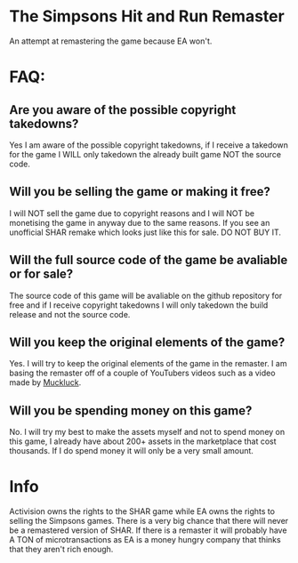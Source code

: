 # The Simpsons Hit and Run Remaster
An attempt at remastering the game because EA won't.

# FAQ:
## Are you aware of the possible copyright takedowns?
Yes I am aware of the possible copyright takedowns, if I receive a takedown for the game I WILL only takedown the already built game NOT the source code.

## Will you be selling the game or making it free?
I will NOT sell the game due to copyright reasons and I will NOT be monetising the game in anyway due to the same reasons. If you see an unofficial SHAR remake which looks just like this for sale. DO NOT BUY IT.

## Will the full source code of the game be avaliable or for sale?
The source code of this game will be avaliable on the github repository for free and if I receive copyright takedowns I will only takedown the build release and not the source code.

## Will you keep the original elements of the game?
Yes. I will try to keep the original elements of the game in the remaster. I am basing the remaster off of a couple of YouTubers videos such as a video made by [Muckluck](https://www.youtube.com/user/MrMuckluckable).

## Will you be spending money on this game?
No. I will try my best to make the assets myself and not to spend money on this game, I already have about 200+ assets in the marketplace that cost thousands. If I do spend money it will only be a very small amount.

# Info
Activision owns the rights to the SHAR game while EA owns the rights to selling the Simpsons games. There is a very big chance that there will never be a remastered version of SHAR. If there is a remaster it will probably have A TON of microtransactions as EA is a money hungry company that thinks that they aren't rich enough.
